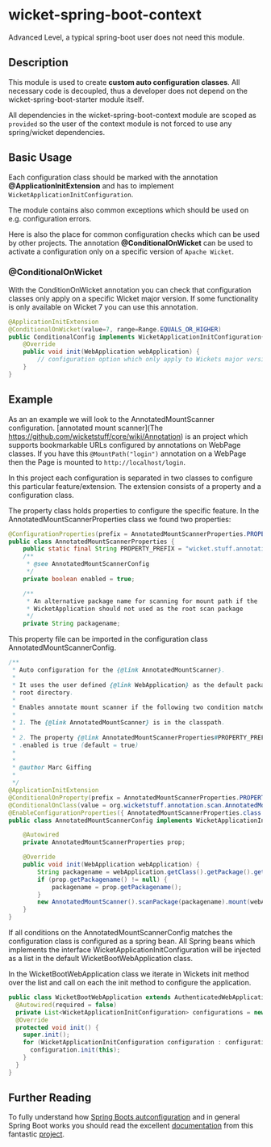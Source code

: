# wicket-spring-boot-context

Advanced Level, a typical spring-boot user does not need this module.

## Description

This module is used to create **custom auto configuration classes**. All necessary code
is decoupled, thus a developer does not depend on the wicket-spring-boot-starter module
itself.

All dependencies in the wicket-spring-boot-context module are scoped as `provided` so the
user of the context module is not forced to use any spring/wicket dependencies.

## Basic Usage

Each configuration class should be marked with the annotation **@ApplicationInitExtension** 
and has to implement `WicketApplicationInitConfiguration`.

The module contains also common exceptions which should be used on e.g. configuration errors.

Here is also the place for common configuration checks which can be used by other projects.
The annotation **@ConditionalOnWicket**  can be used to activate a configuration only on a 
specific version of `Apache Wicket`.

### @ConditionalOnWicket

With the ConditionOnWicket annotation you can check that configuration classes only apply
on a specific Wicket major version. If some functionality is only available on Wicket 7 
you can use this annotation.

```java
@ApplicationInitExtension
@ConditionalOnWicket(value=7, range=Range.EQUALS_OR_HIGHER)
public ConditionalConfig implements WicketApplicationInitConfiguration{
	@Override
	public void init(WebApplication webApplication) {
		// configuration option which only apply to Wickets major version 7 or higher
	}
}
```

## Example


As an an example we will look to the AnnotatedMountScanner configuration. [annotated mount scanner](The https://github.com/wicketstuff/core/wiki/Annotation) 
is an project which supports bookmarkable URLs configured by annotations on WebPage classes. If you have this `@MountPath("login")` annotation on a 
WebPage then the Page is mounted to `http://localhost/login`.

In this project each configuration is separated in two classes to configure this particular feature/extension. The extension
consists of a property and a configuration class.

The property class holds properties to configure the specific feature. In the AnnotatedMountScannerProperties class we
found two properties:

```java
@ConfigurationProperties(prefix = AnnotatedMountScannerProperties.PROPERTY_PREFIX)
public class AnnotatedMountScannerProperties {
	public static final String PROPERTY_PREFIX = "wicket.stuff.annotationscan";
	/**
	 * @see AnnotatedMountScannerConfig
	 */
	private boolean enabled = true;

	/**
	 * An alternative package name for scanning for mount path if the
	 * WicketApplication should not used as the root scan package
	 */
	private String packagename;
```

This property file can be imported in the configuration class AnnotatedMountScannerConfig.

```java
/**
 * Auto configuration for the {@link AnnotatedMountScanner}.
 * 
 * It uses the user defined {@link WebApplication} as the default package scan
 * root directory.
 * 
 * Enables annotate mount scanner if the following two condition matches:
 * 
 * 1. The {@link AnnotatedMountScanner} is in the classpath.
 * 
 * 2. The property {@link AnnotatedMountScannerProperties#PROPERTY_PREFIX}
 * .enabled is true (default = true)
 * 
 * 
 * @author Marc Giffing
 *
 */
@ApplicationInitExtension
@ConditionalOnProperty(prefix = AnnotatedMountScannerProperties.PROPERTY_PREFIX, value = "enabled", matchIfMissing = true)
@ConditionalOnClass(value = org.wicketstuff.annotation.scan.AnnotatedMountScanner.class)
@EnableConfigurationProperties({ AnnotatedMountScannerProperties.class })
public class AnnotatedMountScannerConfig implements WicketApplicationInitConfiguration {

	@Autowired
	private AnnotatedMountScannerProperties prop;

	@Override
	public void init(WebApplication webApplication) {
		String packagename = webApplication.getClass().getPackage().getName();
		if (prop.getPackagename() != null) {
			packagename = prop.getPackagename();
		}
		new AnnotatedMountScanner().scanPackage(packagename).mount(webApplication);
	}
}
```

If all conditions on the AnnotatedMountScannerConfig matches the configuration class is configured as
a spring bean. All Spring beans which implements the interface WicketApplicationInitConfiguration will
be injected as a list in the default WicketBootWebApplication class.  

In the WicketBootWebApplication class we iterate in Wickets init method over the list and call on each the
init method to configure the application.

```java
public class WicketBootWebApplication extends AuthenticatedWebApplication {
  @Autowired(required = false)
  private List<WicketApplicationInitConfiguration> configurations = new ArrayList<>();
  @Override
  protected void init() {
    super.init();
    for (WicketApplicationInitConfiguration configuration : configurations) {
      configuration.init(this);
    }
  }
}
```

## Further Reading

To fully understand how [Spring Boots autconfiguration](http://docs.spring.io/spring-boot/docs/current/reference/htmlsingle/#boot-features-developing-auto-configuration) 
and in general Spring Boot works you should read the excellent [documentation](http://docs.spring.io/spring-boot/docs/current/reference/htmlsingle/) from this fantastic [project](http://projects.spring.io/spring-boot/).
